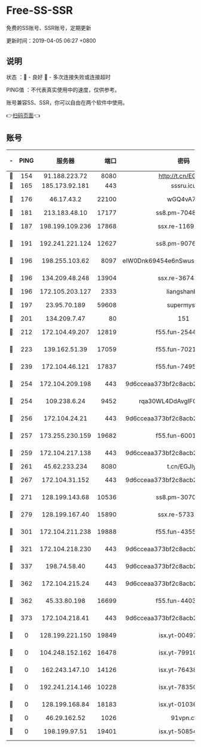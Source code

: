 # Free-SS-SSR

免费的SS账号、SSR账号，定期更新

更新时间：2019-04-05 06:27 +0800

## 说明

状态     ：🙂 - 良好 🙁 - 多次连接失败或连接超时

PING值   ：不代表真实使用中的速度，仅供参考。

账号兼容SS、SSR，你可以自由在两个软件中使用。

👉[扫码页面](https://liesauer.github.io/Free-SS-SSR/)👈

## 账号

|-|PING|服务器|端口|密码|加密方式|区域|
|:----:|:----:|:-----:|-----:|:----:|:----:|:----:|
|🙂|154|91.188.223.72|8080|http://t.cn/EGJIyrl|rc4-md5|RU|
|🙂|165|185.173.92.181|443|sssru.icu|rc4-md5|RU|
|🙂|176|46.17.43.2|22100|wGQ4vA7D|aes-256-gcm|RU|
|🙂|181|213.183.48.10|17177|ss8.pm-70485550|rc4-md5|RU|
|🙂|187|198.199.109.236|17868|ssx.re-11691395|aes-256-cfb|US|
|🙂|191|192.241.221.124|12627|ss8.pm-90761308|aes-256-cfb|US|
|🙂|196|198.255.103.62|8097|eIW0Dnk69454e6nSwuspv9DmS201tQ0D|aes-256-cfb|US|
|🙂|196|134.209.48.248|13904|ssx.re-36743043|aes-256-cfb|US|
|🙂|196|172.105.203.127|2333|liangshanbo|chacha20|JP|
|🙂|197|23.95.70.189|59608|supermyssr|chacha20-ietf|US|
|🙂|201|134.209.7.47|80|151|chacha20|US|
|🙂|212|172.104.49.207|12819|f55.fun-25442615|aes-256-cfb|SG|
|🙂|223|139.162.51.39|17059|f55.fun-70212251|aes-256-cfb|SG|
|🙂|239|172.104.46.121|17837|f55.fun-74959561|aes-256-cfb|SG|
|🙂|254|172.104.209.198|443|9d6cceaa373bf2c8acb22e60b6a58be6|aes-256-cfb|US|
|🙂|254|109.238.6.24|9452|rqa30WL4DdAvgIFG6Fs3znzTa|aes-256-cfb|FR|
|🙂|256|172.104.24.21|443|9d6cceaa373bf2c8acb22e60b6a58be6|aes-256-cfb|US|
|🙂|257|173.255.230.159|19682|f55.fun-60016732|aes-256-cfb|US|
|🙂|259|172.104.217.138|443|9d6cceaa373bf2c8acb22e60b6a58be6|aes-256-cfb|US|
|🙂|261|45.62.233.234|8080|t.cn/EGJIyrl|rc4-md5|CA|
|🙂|267|172.104.31.152|443|9d6cceaa373bf2c8acb22e60b6a58be6|aes-256-cfb|US|
|🙂|271|128.199.143.68|10536|ss8.pm-30707550|aes-256-cfb|SG|
|🙂|279|128.199.167.40|15890|ssx.re-57331403|aes-256-cfb|SG|
|🙂|301|172.104.211.238|19888|f55.fun-43554596|aes-256-cfb|US|
|🙂|321|172.104.218.230|443|9d6cceaa373bf2c8acb22e60b6a58be6|aes-256-cfb|US|
|🙂|337|198.74.58.40|443|9d6cceaa373bf2c8acb22e60b6a58be6|aes-256-cfb|US|
|🙂|362|172.104.215.24|443|9d6cceaa373bf2c8acb22e60b6a58be6|aes-256-cfb|US|
|🙂|362|45.33.80.198|16699|f55.fun-44032536|aes-256-cfb|US|
|🙂|373|172.104.218.41|443|9d6cceaa373bf2c8acb22e60b6a58be6|aes-256-cfb|US|
|🙁|0|128.199.221.150|19849|isx.yt-00497856|aes-256-cfb|SG|
|🙁|0|104.248.152.162|16478|isx.yt-79910339|aes-256-cfb|SG|
|🙁|0|162.243.147.10|14126|isx.yt-76438840|aes-256-cfb|US|
|🙁|0|192.241.214.146|10228|isx.yt-78350737|aes-256-cfb|US|
|🙁|0|128.199.168.84|18183|isx.yt-01036381|aes-256-cfb|SG|
|🙁|0|46.29.162.52|1026|91vpn.cf|rc4-md5|RU|
|🙁|0|198.199.97.51|19401|isx.yt-50854256|aes-256-cfb|US|
